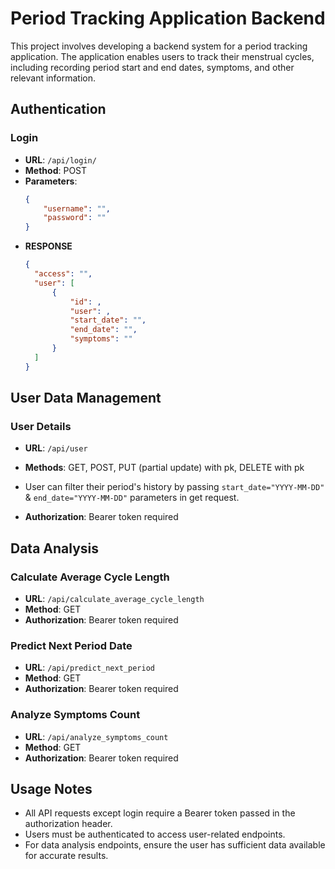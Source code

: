 # Period Tracking Application Backend

This project involves developing a backend system for a period tracking application. The application enables users to track their menstrual cycles, including recording period start and end dates, symptoms, and other relevant information.

## Authentication

### Login
- **URL**: `/api/login/`
- **Method**: POST
- **Parameters**: 
  ```json
  {
      "username": "",
      "password": ""
  }
  ```
- **RESPONSE**
  ```json
  {
    "access": "",
    "user": [
        {
            "id": ,
            "user": ,
            "start_date": "",
            "end_date": "",
            "symptoms": ""
        }
    ]
  }
  ```
  
## User Data Management  

### User Details
- **URL**: `/api/user`
- **Methods**: GET, POST, PUT (partial update) with pk, DELETE with pk

- User can filter their period's history by passing `start_date="YYYY-MM-DD"` & `end_date="YYYY-MM-DD"` parameters in get request.
- **Authorization**: Bearer token required

## Data Analysis
### Calculate Average Cycle Length

- **URL**: `/api/calculate_average_cycle_length`
- **Method**: GET
- **Authorization**: Bearer token required

### Predict Next Period Date

- **URL**: `/api/predict_next_period`
- **Method**: GET
- **Authorization**: Bearer token required

### Analyze Symptoms Count

- **URL**: `/api/analyze_symptoms_count`
- **Method**: GET
- **Authorization**: Bearer token required

## Usage Notes
-    All API requests except login require a Bearer token passed in the authorization header.
-   Users must be authenticated to access user-related endpoints.
-    For data analysis endpoints, ensure the user has sufficient data available for accurate results.    